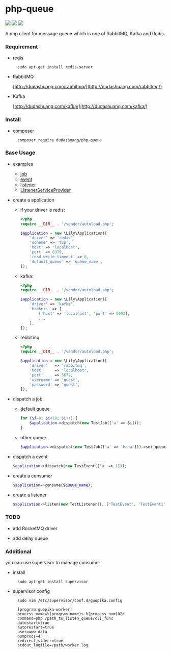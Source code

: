 # php-queue

![](https://img.shields.io/badge/build-passing-brightgreen.svg)
![](https://img.shields.io/badge/php->=7.0.0-bule.svg)
![](https://img.shields.io/badge/license-MIT-yellow.svg)

A php client for message queue which is one of RabbitMQ, Kafka and Redis.

### Requirement

- redis

  ```shell
    sudo apt-get install redis-server
  ```

- RabbitMQ

    [http://dudashuang.com/rabbitmq/](http://dudashuang.com/rabbitmq/)

- Kafka

    [http://dudashuang.com/kafka/](http://dudashuang.com/kafka/)

### Install

- composer

  ```shell
    composer require dudashuang/php-queue
  ```

### Base Usage

- examples

  - [job](examples/Jobs/TestJob.php)
  - [event](examples/Events/PaySuccessEvent.php)
  - [listener](examples/Listeners/SendListener.php)
  - [ListenerServiceProvider](examples/ListenerServiceProvider.php)

- create a application 

  - if your driver is redis:

    ```php
    <?php
    require __DIR__ . '/vendor/autoload.php';
    
    $application = new \Lily\Application([
        'driver' => 'redis',
        'scheme' => 'tcp',
        'host' => 'localhost',
        'port' => 6379,
        'read_write_timeout' => 0,
        'default_queue' => 'queue_name',
    ]);
    ```

  - kafka:

    ```php
    <?php
    require __DIR__ . '/vendor/autoload.php';
    
    $application = new \Lily\Application([
        'driver' => 'kafka',
        'brokers' => [
            ['host' => 'localhost', 'port' => 9092],
            ...
        ],
    ]);
    ```

  - rebbitmq:

    ```php
    <?php
    require __DIR__ . '/vendor/autoload.php';
    
    $application = new \Lily\Application([
        'driver'   => 'rabbitmq',
        'host'     => 'localhost',
        'port'     => 5672,
        'username' => 'guest',
        'password' => 'guest',
    ]);
    ```

- dispatch a job

  - default queue

    ```php
    for ($i=0; $i<10; $i++) {
        $application->dispatch(new TestJob(['a' => $i]));
    }
    ```

  - other queue

    ```php
    $application->dispatch((new TestJob(['a' => 'haha']))->set_queue($queue_name));
    ```

- dispatch a event

  ```php
  $application->dispatch(new TestEvent(['a' => 1]));
  ```

- create a consumer

  ```php
  $application−>consume($queue_name);
  ```

- create a listener

  ```php
  $application->listen(new TestListener(), ['TestEvent', 'TestEvent1']);
  ```

### TODO

- add RocketMQ driver

- add delay queue

### Additional

you can use supervisor to manage consumer

- install 

  ```shell
    sudo apt-get install supervisor
  ```

- supervisor config

  ```shell
    sudo vim /etc/supervisor/conf.d/guopika.config
  ```

  ```
    [program:guopika-worker]
    process_name=%(program_name)s_%(process_num)02d
    command=php /path_to_listen_queue/cli_func
    autostart=true
    autorestart=true
    user=www-data
    numprocs=4
    redirect_stderr=true
    stdout_logfile=/path/worker.log
  ```
